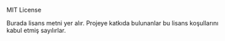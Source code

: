 MIT License

Burada lisans metni yer alır. Projeye katkıda bulunanlar bu lisans koşullarını kabul etmiş sayılırlar.
